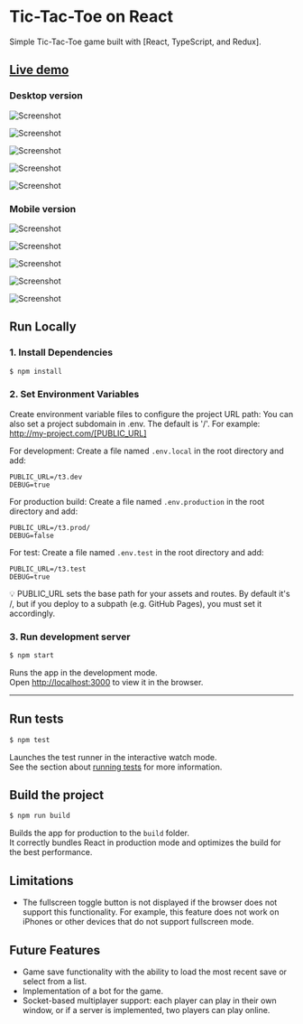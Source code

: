 # Tic-Tac-Toe on React

Simple Tic-Tac-Toe game built with [React, TypeScript, and Redux].

## [Live demo](https://matsola-sv.github.io/tictactoe-rxn/)

### Desktop version

![Screenshot](https://raw.githubusercontent.com/matsola-sv/tictactoe-rxn/master/docs/screenshots/Screenshot1.png)

![Screenshot](https://raw.githubusercontent.com/matsola-sv/tictactoe-rxn/master/docs/screenshots/Screenshot2.png)

![Screenshot](https://raw.githubusercontent.com/matsola-sv/tictactoe-rxn/master/docs/screenshots/Screenshot3.png)

![Screenshot](https://raw.githubusercontent.com/matsola-sv/tictactoe-rxn/master/docs/screenshots/Screenshot4.png)

![Screenshot](https://raw.githubusercontent.com/matsola-sv/tictactoe-rxn/master/docs/screenshots/Screenshot3.png)

### Mobile version

![Screenshot](https://raw.githubusercontent.com/matsola-sv/tictactoe-rxn/master/docs/screenshots/Screenshot-mobile1.png)

![Screenshot](https://raw.githubusercontent.com/matsola-sv/tictactoe-rxn/master/docs/screenshots/Screenshot-mobile2.png)

![Screenshot](https://raw.githubusercontent.com/matsola-sv/tictactoe-rxn/master/docs/screenshots/Screenshot-mobile3.png)

![Screenshot](https://raw.githubusercontent.com/matsola-sv/tictactoe-rxn/master/docs/screenshots/Screenshot-mobile4.png)

![Screenshot](https://raw.githubusercontent.com/matsola-sv/tictactoe-rxn/master/docs/screenshots/Screenshot-mobile5.png)

## Run Locally

### 1. Install Dependencies

```sh
$ npm install
```

### 2. Set Environment Variables

Create environment variable files to configure the project URL path:
You can also set a project subdomain in .env. The default is '/'. For example: http://my-project.com/[PUBLIC_URL]

For development:
Create a file named `.env.local` in the root directory and add:

```
PUBLIC_URL=/t3.dev
DEBUG=true
```

For production build:
Create a file named `.env.production` in the root directory and add:

```
PUBLIC_URL=/t3.prod/
DEBUG=false
```

For test:
Create a file named `.env.test` in the root directory and add:

```
PUBLIC_URL=/t3.test
DEBUG=true
```

💡 PUBLIC_URL sets the base path for your assets and routes. By default it's /, but if you deploy to a subpath (e.g. GitHub Pages), you must set it accordingly.

### 3. Run development server

```sh
$ npm start
```

Runs the app in the development mode.\
Open [http://localhost:3000](http://localhost:3000) to view it in the browser.

---

## Run tests

```sh
$ npm test
```

Launches the test runner in the interactive watch mode.\
See the section about [running tests](https://facebook.github.io/create-react-app/docs/running-tests) for more information.

## Build the project

```sh
$ npm run build
```

Builds the app for production to the `build` folder.\
It correctly bundles React in production mode and optimizes the build for the best performance.

## Limitations

- The fullscreen toggle button is not displayed if the browser does not support this functionality. For example, this feature does not work on iPhones or other devices that do not support fullscreen mode.

## Future Features

- Game save functionality with the ability to load the most recent save or select from a list.
- Implementation of a bot for the game.
- Socket-based multiplayer support: each player can play in their own window, or if a server is implemented, two players can play online.
